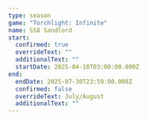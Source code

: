 ```yaml
---
type: season
game: "Torchlight: Infinite"
name: SS8 Sandlord
start:
  confirmed: true
  overrideText: ""
  additionalText: ""
  startDate: 2025-04-18T03:00:00.000Z
end:
  endDate: 2025-07-30T23:59:00.000Z
  confirmed: false
  overrideText: July/August
  additionalText: ""
---
```


